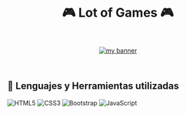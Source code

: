 <h1 align="center">🎮 Lot of Games 🎮</h1>
<br>

<p align="center">
  <a href="#" target="_blank" rel="noreferrer"><img src="https://user-images.githubusercontent.com/100718699/200428479-519f504d-73dc-4c20-af75-b9d6d360ac7e.png" alt="my banner"></a>
</p>

<br>

## 💼 Lenguajes y Herramientas utilizadas
![HTML5](https://img.shields.io/badge/HTML5-E34F26?style=for-the-badge&logo=html5&logoColor=white)
![CSS3](https://img.shields.io/badge/CSS3-1572B6?style=for-the-badge&logo=css3&logoColor=white)
![Bootstrap](https://img.shields.io/badge/Bootstrap-563D7C?style=for-the-badge&logo=bootstrap&logoColor=white)
![JavaScript](https://img.shields.io/badge/JavaScript-323330?style=for-the-badge&logo=javascript&logoColor=F7DF1E)

